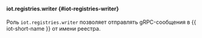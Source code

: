 #### iot.registries.writer {#iot-registries-writer}

Роль `iot.registries.writer` позволяет отправлять gRPC-сообщения в {{ iot-short-name }} от имени реестра.
